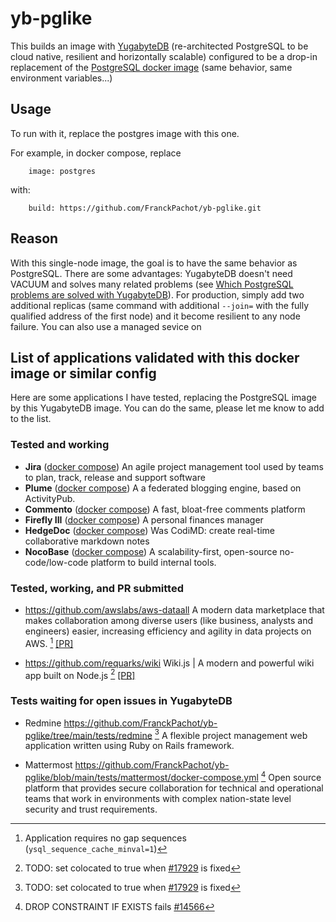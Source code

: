 # yb-pglike
This builds an image with [YugabyteDB](https://www.yugabyte.com/yugabytedb/) (re-architected PostgreSQL to be cloud native, resilient and horizontally scalable) configured to be a drop-in replacement of the [PostgreSQL docker image](https://hub.docker.com/_/postgres/) (same behavior, same environment variables...)

## Usage

To run with it, replace the postgres image with this one.

For example, in docker compose, replace 
```
    image: postgres
``` 
with:
```
    build: https://github.com/FranckPachot/yb-pglike.git
```

## Reason

With this single-node image, the goal is to have the same behavior as PostgreSQL. There are some advantages: YugabyteDB doesn't need VACUUM and solves many related problems (see [Which PostgreSQL problems are solved with YugabyteDB](https://dev.to/yugabyte/which-postgresql-problems-are-solved-with-yugabytedb-2gm)). For production, simply add two additional replicas (same command with additional `--join=` with the fully qualified address of the first node) and it become resilient to any node failure. You can also use a managed sevice on 

## List of applications validated with this docker image or similar config

Here are some applications I have tested, replacing the PostgreSQL image by this YugabyteDB image. You can do the same, please let me know to add to the list.

### Tested and working

- **Jira** ([docker compose](https://github.com/FranckPachot/yb-pglike/tree/main/tests/jira))
An agile project management tool used by teams to plan, track, release and support software
- **Plume** ([docker compose](https://github.com/FranckPachot/yb-pglike/tree/main/tests/plume))
A a federated blogging engine, based on ActivityPub. 
- **Commento** ([docker compose](https://github.com/FranckPachot/yb-pglike/tree/main/tests/commento))
A fast, bloat-free comments platform
- **Firefly III** ([docker compose](https://github.com/FranckPachot/yb-pglike/tree/main/tests/firefly))
A personal finances manager
- **HedgeDoc** ([docker compose](https://github.com/FranckPachot/yb-pglike/tree/main/tests/hedgedoc))
Was CodiMD: create real-time collaborative markdown notes
- **NocoBase** ([docker compose](https://github.com/FranckPachot/yb-pglike/tree/main/tests/nocobase))
A scalability-first, open-source no-code/low-code platform to build internal tools.



  

### Tested, working, and PR submitted

- https://github.com/awslabs/aws-dataall
A modern data marketplace that makes collaboration among diverse users (like business, analysts and engineers) easier, increasing efficiency and agility in data projects on AWS.
[^2] [[PR]](https://github.com/awslabs/aws-dataall/pull/608)

- https://github.com/requarks/wiki
Wiki.js | A modern and powerful wiki app built on Node.js
[^1] [[PR]](https://github.com/requarks/wiki/pull/6633)

### Tests waiting for open issues in YugabyteDB

- Redmine https://github.com/FranckPachot/yb-pglike/tree/main/tests/redmine [^1]
A flexible project management web application written using Ruby on Rails framework.

- Mattermost https://github.com/FranckPachot/yb-pglike/blob/main/tests/mattermost/docker-compose.yml [^3] 
Open source platform that provides secure collaboration for technical and operational teams that work in environments with complex nation-state level security and trust requirements.




[^1]: TODO: set colocated to true when [#17929](https://github.com/yugabyte/yugabyte-db/issues/17929) is fixed
[^2]: Application requires no gap sequences (`ysql_sequence_cache_minval=1`)
[^3]: DROP CONSTRAINT IF EXISTS fails [#14566](https://github.com/yugabyte/yugabyte-db/issues/14566)


